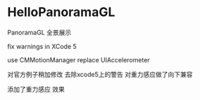 HelloPanoramaGL
===============

PanoramaGL 全景展示

fix warnings in XCode 5

use CMMotionManager replace UIAccelerometer

对官方例子稍加修改 去除xcode5上的警告 对重力感应做了向下兼容

添加了重力感应 效果
